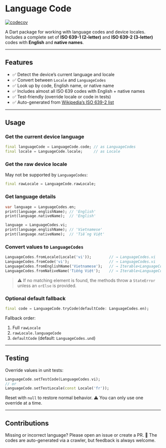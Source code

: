 # Language Code

[![codecov](https://codecov.io/gh/lamnhan066/language_code/graph/badge.svg?token=YTTPYNAY4C)](https://codecov.io/gh/lamnhan066/language_code)

A Dart package for working with language codes and device locales.  
Includes a complete set of **ISO 639-1 (2-letter)** and **ISO 639-2 (3-letter)** codes with **English** and **native names**.

---

## Features

- ✅ Detect the device’s current language and locale  
- ✅ Convert between `Locale` and `LanguageCodes`  
- ✅ Look up by code, English name, or native name  
- ✅ Includes almost all ISO 639 codes with English + native names  
- ✅ Test-friendly (override locale or code in tests)  
- ✅ Auto-generated from [Wikipedia’s ISO 639-2 list](https://en.wikipedia.org/wiki/List_of_ISO_639-2_codes)  

---

## Usage

### Get the current device language

```dart
final languageCode = LanguageCode.code; // as LanguageCodes
final locale = LanguageCode.locale;     // as Locale
````

### Get the raw device locale

May not be supported by `LanguageCodes`:

```dart
final rawLocale = LanguageCode.rawLocale;
```

### Get language details

```dart
var language = LanguageCodes.en;
print(language.englishName); // 'English'
print(language.nativeName);  // 'English'

language = LanguageCodes.vi;
print(language.englishName); // 'Vietnamese'
print(language.nativeName);  // 'Tiếng Việt'
```

### Convert values to `LanguageCodes`

```dart
LanguageCodes.fromLocale(Locale('vi'));        // → LanguageCodes.vi
LanguageCodes.fromCode('vi');                  // → LanguageCodes.vi
LanguageCodes.fromEnglishName('Vietnamese');   // → Iterable<LanguageCodes>
LanguageCodes.fromNativeName('Tiếng Việt');    // → Iterable<LanguageCodes>
```

> ⚠️ If no matching element is found, the methods throw a `StateError` unless an `orElse` is provided.

### Optional default fallback

```dart
final code = LanguageCode.tryCode(defaultCode: LanguageCodes.en);
```

Fallback order:

1. Full `rawLocale`
2. `rawLocale.languageCode`
3. `defaultCode` (default: `LanguageCodes.und`)

---

## Testing

Override values in unit tests:

```dart
LanguageCode.setTestCode(LanguageCodes.vi);
// or
LanguageCode.setTestLocale(const Locale('fr'));
```

Reset with `null` to restore normal behavior.
⚠️ You can only use one override at a time.

---

## Contributions

Missing or incorrect language?
Please open an issue or create a PR. 🙌
The codes are auto-generated via a crawler, but feedback is always welcome.